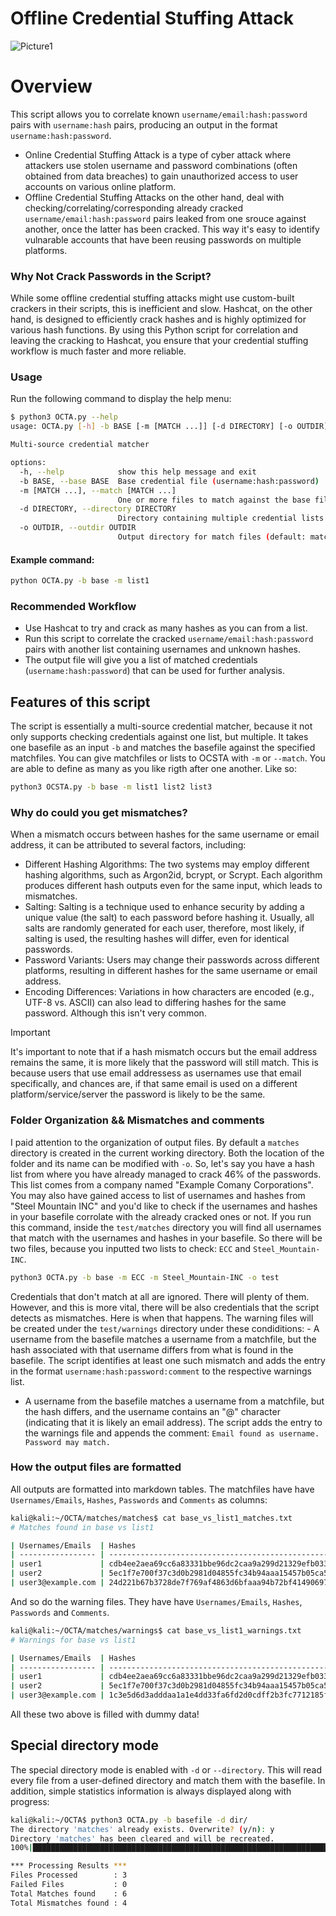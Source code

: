 # Offline Credential Stuffing Attack
![Picture1](https://github.com/user-attachments/assets/bc064c8f-c484-482c-9033-29c760aeab7e)

# Overview
This script allows you to correlate known `username/email:hash:password` pairs with `username:hash` pairs, producing an output in the format `username:hash:password`.
- Online Credential Stuffing Attack is a type of cyber attack where attackers use stolen username and password combinations (often obtained from data breaches) to gain unauthorized access to user accounts on various online platform.
- Offline Credential Stuffing Attacks on the other hand, deal with checking/correlating/corresponding already cracked `username/email:hash:password` pairs leaked from one srouce against another, once the latter has been cracked.
This way it's easy to identify vulnarable accounts that have been reusing passwords on multiple platforms.

### Why Not Crack Passwords in the Script?
While some offline credential stuffing attacks might use custom-built crackers in their scripts, this is inefficient and slow. Hashcat, on the other hand, is designed to efficiently crack hashes and is highly optimized for various hash functions. By using this Python script for correlation and leaving the cracking to Hashcat, you ensure that your credential stuffing workflow is much faster and more reliable.

### Usage
Run the following command to display the help menu:
```bash
$ python3 OCTA.py --help
usage: OCTA.py [-h] -b BASE [-m [MATCH ...]] [-d DIRECTORY] [-o OUTDIR]

Multi-source credential matcher

options:
  -h, --help            show this help message and exit
  -b BASE, --base BASE  Base credential file (username:hash:password)
  -m [MATCH ...], --match [MATCH ...]
                        One or more files to match against the base file
  -d DIRECTORY, --directory DIRECTORY
                        Directory containing multiple credential lists to match against the base file
  -o OUTDIR, --outdir OUTDIR
                        Output directory for match files (default: matches)
```

#### Example command:
```bash
python OCTA.py -b base -m list1
```

### Recommended Workflow
- Use Hashcat to try and crack as many hashes as you can from a list.
- Run this script to correlate the cracked `username/email:hash:password` pairs with another list containing usernames and unknown hashes.
- The output file will give you a list of matched credentials (`username:hash:password`) that can be used for further analysis.

## Features of this script
The script is essentially a multi-source credential matcher, because it not only supports checking credentials against one list, but multiple. It takes one basefile as an input `-b` and matches the basefile against the specified matchfiles. You can give matchfiles or lists to OCSTA with `-m` or `--match`. You are able to define as many as you like rigth after one another. Like so:

```bash
python3 OCSTA.py -b base -m list1 list2 list3
```

### Why do could you get mismatches?
When a mismatch occurs between hashes for the same username or email address, it can be attributed to several factors, including:
- Different Hashing Algorithms: The two systems may employ different hashing algorithms, such as Argon2id, bcrypt, or Scrypt. Each algorithm produces different hash outputs even for the same input, which leads to mismatches.
- Salting: Salting is a technique used to enhance security by adding a unique value (the salt) to each password before hashing it. Usually, all salts are randomly generated for each user, therefore, most likely, if salting is used, the resulting hashes will differ, even for identical passwords.
- Password Variants: Users may change their passwords across different platforms, resulting in different hashes for the same username or email address.
- Encoding Differences: Variations in how characters are encoded (e.g., UTF-8 vs. ASCII) can also lead to differing hashes for the same password. Although this isn't very common.

> [!important]
> It's important to note that if a hash mismatch occurs but the email address remains the same, it is more likely that the password will still match.
> This is because users that use email addressess as usernames use that email specifically, and chances are, if that same email is used on a different platform/service/server the password is likely to be the same.

### Folder Organization && Mismatches and comments
I paid attention to the organization of output files. By default a `matches` directory is created in the current working directory. Both the location of the folder and its name can be modified with `-o`. So, let's say you have a hash list from where you have already managed to crack 46% of the passwords. This list comes from a company named "Example Comany Corporations". You may also have gained access to list of usernames and hashes from "Steel Mountain INC" and you'd like to check if the usernames and hashes in your basefile corrolate with the already cracked ones or not.
If you run this command, inside the `test/matches` directory you will find all usernames that match with the usernames and hashes in your basefile. So there will be two files, because you inputted two lists to check: `ECC` and `Steel_Mountain-INC`.

```bash
python3 OCTA.py -b base -m ECC -m Steel_Mountain-INC -o test
```
Credentials that don't match at all are ignored. There will plenty of them. However, and this is more vital, there will be also credentials that the script detects as mismatches. Here is when that happens. The warning files will be created under the `test/warnings` directory under these condiditions:
    - A username from the basefile matches a username from a matchfile, but the hash associated with that username differs from what is found in the basefile. The script identifies at least one such mismatch and adds the entry in the format `username:hash:password:comment` to the respective warnings list.
- A username from the basefile matches a username from a matchfile, but the hash differs, and the username contains an "@" character (indicating that it is likely an email address). The script adds the entry to the warnings file and appends the comment: `Email found as username. Password may match.`

### How the output files are formatted
All outputs are formatted into markdown tables. The matchfiles have have `Usernames/Emails`, `Hashes`, `Passwords` and `Comments` as columns:
```bash
kali@kali:~/OCTA/matches/matches$ cat base_vs_list1_matches.txt
# Matches found in base vs list1

| Usernames/Emails  | Hashes                                                           | Passwords |
| ----------------- | ---------------------------------------------------------------- | --------- |
| user1             | cdb4ee2aea69cc6a83331bbe96dc2caa9a299d21329efb0336fc02a82e1839a8 | pass1     |
| user2             | 5ec1f7e700f37c3d0b2981d04855fc34b94aaa15457b05ca571817442d228f81 | pass2     |
| user3@example.com | 24d221b67b3728de7f769af4863d6bfaaa94b72bf41490697878ae96a61863c5 | pass3     |
```
And so do the warning files. They have have `Usernames/Emails`, `Hashes`, `Passwords` and `Comments`.
```bash
kali@kali:~/OCTA/matches/warnings$ cat base_vs_list1_warnings.txt
# Warnings for base vs list1

| Usernames/Emails  | Hashes                                                           | Passwords     | Comments                                     |
| ----------------- | ---------------------------------------------------------------- | ------------- | -------------------------------------------- |
| user1             | cdb4ee2aea69cc6a83331bbe96dc2caa9a299d21329efb0336fc02a82e1839a8 | Hash mismatch |                                              |
| user2             | 5ec1f7e700f37c3d0b2981d04855fc34b94aaa15457b05ca571817442d228f81 | Hash mismatch |                                              |
| user3@example.com | 1c3e5d6d3adddaa1a1e4dd33fa6fd2d0cdff2b3fc7712185f1e902cc6c20fa4b | Hash mismatch | Email found as username. Password may match. |
```
All these two above is filled with dummy data!


## Special directory mode
The special directory mode is enabled with `-d` or `--directory`. This will read every file from a user-defined directory and match them with the basefile.
In addition, simple statistics information is always displayed along with progress:
```bash
kali@kali:~/OCTA$ python3 OCTA.py -b basefile -d dir/
The directory 'matches' already exists. Overwrite? (y/n): y
Directory 'matches' has been cleared and will be recreated.
100%|█████████████████████████████████████████████████████████████████████████████████████████████████████████████████████████████████████████████████████████████████████████████| 3/3 [00:00<00:00, 400.40it/s]

*** Processing Results ***
Files Processed        : 3
Failed Files           : 0
Total Matches found    : 6
Total Mismatches found : 4
```
